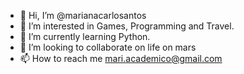 - 👋 Hi, I’m @marianacarlosantos
- 👀 I’m interested in Games, Programming and Travel.
- 🌱 I’m currently learning Python.
- 💞️ I’m looking to collaborate on life on mars
- 📫 How to reach me mari.academico@gmail.com

<!---
marianacarlosantos/marianacarlosantos is a ✨ special ✨ repository because its `README.md` (this file) appears on your GitHub profile.
You can click the Preview link to take a look at your changes.
--->
